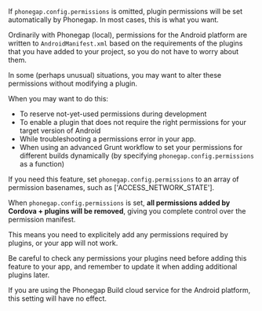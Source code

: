 If `phonegap.config.permissions` is omitted, plugin permissions will be set automatically by Phonegap. In most cases, this is what you want.

Ordinarily with Phonegap (local), permissions for the Android platform are written to `AndroidManifest.xml`
based on the requirements of the plugins that you have added to your project, so you do not have to worry
about them.

In some (perhaps unusual) situations, you may want to alter these permissions without modifying a plugin.

When you may want to do this:

* To reserve not-yet-used permissions during development
* To enable a plugin that does not require the right permissions for your target version of Android
* While troubleshooting a permissions error in your app.
* When using an advanced Grunt workflow to set your permissions for different builds dynamically (by specifying `phonegap.config.permissions` as a function)

If you need this feature, set `phonegap.config.permissions` to an array of permission basenames, such as ['ACCESS_NETWORK_STATE'].

When `phonegap.config.permissions` is set, **all permissions added by Cordova + plugins will be removed**, giving
you complete control over the permission manifest.

This means you need to explicitely add any permissions required by plugins, or your app will not work.

Be careful to check any permissions your plugins need before adding this feature to your app, and remember to update it
when adding additional plugins later.

If you are using the Phonegap Build cloud service for the Android platform, this setting will have no effect.
